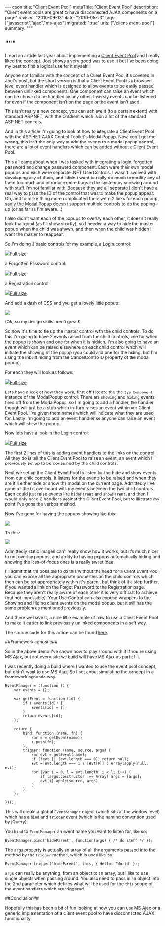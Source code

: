 --- cson
title: "Client Event Pool"
metaTitle: "Client Event Pool"
description: "Client event pools are great to have disconnected AJAX components on a page"
revised: "2010-09-13"
date: "2010-05-23"
tags: ["javascript","ajax","ms-ajax"]
migrated: "true"
urls: ["/client-event-pool"]
summary: """

"""
---
I read an article last year about implementing a [Client Event Pool][1] and I really liked the concept. Joel shows a very good way to use it but I've been doing my best to find a logical use for it myself.

Anyone not familiar with the concept of a Client Event Pool it's covered in Joel's post, but the short version is that a Client Event Pool is a browser-level event handler which is designed to allow events to be easily passed between unlinked components.
One component can raise an event which can be chosen to be handled by any other. Inversly events can be listened for even if the component isn't on the page or the event isn't used.

This isn't really a new concept, you can achieve it (to a certain extent) with standard ASP.NET, with the OnClient<EventName> which is on a lot of the standard ASP.NET controls.

And in this article I'm going to look at how to integrate a Client Event Pool with the ASP.NET AJAX Control Toolkit's Modal Popup.
Now, don't get me wrong, this isn't the only way to add the events to a modal popup control, there are a lot of event handlers which can be added without a Client Event Pool.

This all came about when I was tasked with integrating a login, forgotten password and change password component. Each were their own modal popups and each were separate .NET UserControls. I wasn't involved with developing any of them, and I didn't want to really do much to modify any of them too much and introduce more bugs in the system by screwing around with stuff I'm not familiar with.
Because they are all separate I didn't have a real way to pass the ID of the control that was to make the popup appear. Oh, and to make thing more complicated there were 2 links for each popup, sadly the Modal Popup doesn't support multiple controls to do the poping-up (or as far as I'm aware...)

I also didn't want each of the popups to overlay each other, it doesn't really look that good (as I'll show shortly), so I needed a way to hide the master popup when the child was shown, and then when the child was hidden I want the master to reappear.

So I'm doing 3 basic controls for my example, a Login control:

![][2][Full size][3]

a Forgotten Password control:

![][4][Full size][5]

a Registration control:

![][6][Full size][7]

And add a dash of CSS and you get a lovely little popup:

![][8]

(Ok, so my design skills aren't great!)

So now it's time to tie up the master control with the child controls. To do this I'm going to have 2 events raised from the child controls, one for when the popup is shown and one for when it is hidden.
I'm also going to have an event which can be raised elsewhere on each child control which will initiate the showing of the popup (you could add one for the hiding, but I'm using the inbuilt hiding from the CancelControlID property of the modal popup).

For each they will look as follows:

![][9][Full size][10]

Lets have a look at how they work, first off I locate the the `Sys.Component` instance of the ModalPopup control.
There are `showing` and `hiding` events fired off from the ModalPopup, so I'm going to add a handler, the handler though will just be a stub which in-turn raises an event within our Client Event Pool. I've given them names which will indicate what they are used for.
Lastly I'm going to add an event handler so anyone can raise an event which will show the popup.

Now lets have a look in the Login control:

![][11][Full size][12]

The first 2 lines of this is adding event handlers to the links on the control. All they do is tell the Client Event Pool to raise an event, an event which I previously set up to be consumed by the child controls.

Next we set up the Client Event Pool to listen for the hide and show events from our child controls.
It listens for the events to be raised and when they are it'll either hide or show the modal on the current page.
Admittedly I've gone a little bit overboard with my events between the two child controls. Each could just raise events like `hideParent` and `showParent`, and then I would only need 2 handlers against the Client Event Pool, but to illistrate my point I've gone the verbos method.

Now I've gone for having the popups showing like this:

![][13]

To this:

![][14]

Admittedly static images can't really show how it works, but it's much nicer to not overlay popups, and ability to having popups automatically hiding and showing the loss-of-focus ones is a really sweet idea.

I'll admit that it's possible to do this without the need for a Client Event Pool, you can expose all the appropriate properties on the child controls which then can be set appropriately within it's parent, but think of it a step further, if you wanted a link on the Forgot Password to the Registration page. Because they aren't really aware of each other it is very difficult to achieve (but not impossible). Your UserControl can also expose wrappers to the Showing and Hiding client events on the modal popup, but it still has the same problem as mentioned previously.

And there we have it, a nice little example of how to use a Client Event Pool to make it easier to link previously unlinked components in a soft way.

The source code for this article can be found [here][15].

##Framework agnostic##

So in the above demo I've shown how to play around with it if you're using MS Ajax, but not every site we build will have MS Ajax as part of it.

I was recently doing a build where I wanted to use the event pool concept, but didn't want to use MS Ajax. So I set about simulating the concept in a framework agnostic way. 

	EventManager = (function () {
		var events = {};

		var getEvent = function (id) {
			if (!events[id]) {
				events[id] = [];
			}
			return events[id];
		};

		return {
			bind: function (name, fn) {
				var e = getEvent(name);
				e.push(fn);
			},
			trigger: function (name, source, args) {
				var evt = getEvent(name);
				if (!evt || (evt.length === 0)) return null;
				evt = evt.length === 1 ? [evt[0]] : Array.apply(null, evt);
				for (var i = 0, l = evt.length; i < l; i++) {
					if (args.constructor !== Array) args = [args];
					evt[i].apply(source, args);
				}
			}
		};

	})();

This will create a global `EventManager` object (which sits at the window level) which has a `bind` and `trigger` event (which is the naming convention used by jQuery).

You `bind` to `EventManager` an event name you want to listen for, like so:

    EventManager.bind('hideParent', function(args) { /* do stuff */ });

The `args` property is actually an array of all the arguments passed into the method by the `trigger` method, which is used like so:

    EventManager.trigger('hideParent', this, { Hello: 'World' });

`args` can really be anything, from an object to an array, but I like to use single objects when passing around. You also need to pass in an object into the 2nd parameter which defines what will be used for the `this` scope of the event handlers which are triggered.

##Conclusion##

Hopefully this has been a bit of fun looking at how you can use MS Ajax or a generic implementation of a client event pool to have disconnected AJAX functionality.

  [1]: http://seejoelprogram.wordpress.com/2008/07/31/a-client-event-pool-in-javascript/
  [2]: http://www.aaron-powell.com/get/media/1944/picture%201.jpg
  [3]: http://www.aaron-powell.com/get/media/1944/picture%201.png
  [4]: http://www.aaron-powell.com/get/media/1949/picture%202.jpg
  [5]: http://www.aaron-powell.com/get/media/1949/picture%202.png
  [6]: http://www.aaron-powell.com/get/media/1954/picture%203.jpg
  [7]: http://www.aaron-powell.com/get/media/1954/picture%203.png
  [8]: http://www.aaron-powell.com/get/media/1959/picture%204.png
  [9]: http://www.aaron-powell.com/get/media/1969/picture%206.jpg
  [10]: http://www.aaron-powell.com/get/media/1964/picture%205.png
  [11]: http://www.aaron-powell.com/get/media/1979/picture%207.jpg
  [12]: http://www.aaron-powell.com/get/media/1979/picture%207.png
  [13]: http://www.aaron-powell.com/get/media/1974/picture%208.png
  [14]: http://www.aaron-powell.com/get/media/1984/picture%209.png
  [15]: /get/web-dev/clienteventpooldemo.zip
